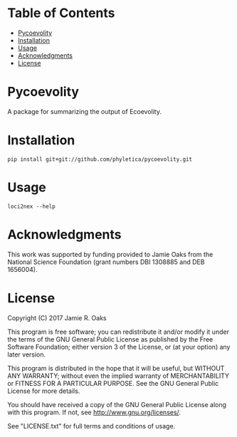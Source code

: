 Table of Contents
=================

 -  [Pycoevolity](#pycoevolity)
 -  [Installation](#installation)
 -  [Usage](#usage)
 -  [Acknowledgments](#acknowledgments)
 -  [License](#license)

Pycoevolity
============

A package for summarizing the output of Ecoevolity.

Installation
============

    pip install git+git://github.com/phyletica/pycoevolity.git

Usage
=====

    loci2nex --help

Acknowledgments
================

This work was supported by funding provided to Jamie Oaks from the National
Science Foundation (grant numbers DBI 1308885 and DEB 1656004).

License
=======

Copyright (C) 2017 Jamie R. Oaks

This program is free software; you can redistribute it and/or modify
it under the terms of the GNU General Public License as published by
the Free Software Foundation; either version 3 of the License, or
(at your option) any later version.

This program is distributed in the hope that it will be useful,
but WITHOUT ANY WARRANTY; without even the implied warranty of
MERCHANTABILITY or FITNESS FOR A PARTICULAR PURPOSE.  See the
GNU General Public License for more details.

You should have received a copy of the GNU General Public License along
with this program. If not, see <http://www.gnu.org/licenses/>.

See "LICENSE.txt" for full terms and conditions of usage.

